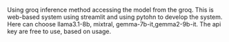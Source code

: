 Using groq inference method accessing the model from the groq. 
This is web-based system using streamlit and using pytohn to develop the system.
Here can choose llama3.1-8b, mixtral, gemma-7b-it,gemma2-9b-it.
The api key are free to use, based on usage.
